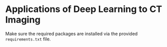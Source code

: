 # Applications of Deep Learning to CT Imaging

Make sure the required packages are installed via the provided `requirements.txt` file.
